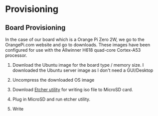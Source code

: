 # Provisioning

## Board Provisioning

In the case of our board which is a Orange Pi Zero 2W, we go to the OrangePi.com website and go to downloads.  These images have been configured for use with the Allwinner H618 quad-core Cortex-A53 processor.

1. Download the Ubuntu image for the board type / memory size.  I downloaded the Ubuntu server image as I don't need a GUI/Desktop

1. Uncompress the downloaded OS image

1. Download [Etcher utility](https://etcher.balena.io/#download-etcher) for writing iso file to MicroSD card.

1. Plug in MicroSD and run etcher utility.

1. Write 
